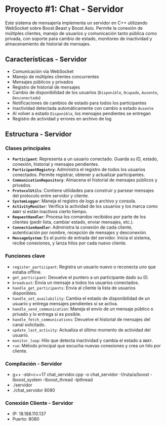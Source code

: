 # Proyecto #1: Chat - Servidor

Este sistema de mensajería implementa un servidor en C++ utilizando WebSocket sobre Boost.Beast y Boost.Asio. Permite la conexión de múltiples clientes, manejo de usuarios y comunicación tanto pública como privada, con soporte para cambio de estado, monitoreo de inactividad y almacenamiento de historial de mensajes.

## Características - Servidor

- Comunicación vía WebSocket
- Manejo de múltiples clientes concurrentes
- Mensajes públicos y privados
- Registro de historial de mensajes
- Cambio de disponibilidad de los usuarios (`Disponible`, `Ocupado`, `Ausente`, `Desconectado`)
- Notificaciones de cambios de estado para todos los participantes
- Inactividad detectada automáticamente con cambio a estado `Ausente`
- Al volver a estado `Disponible`, los mensajes pendientes se entregan
- Registro de actividad y errores en archivo de log

## Estructura - Servidor

### Clases principales

- **`Participant`**: Representa a un usuario conectado. Guarda su ID, estado, conexión, historial y mensajes pendientes.
- **`ParticipantRegistry`**: Administra el registro de todos los usuarios conectados. Permite registrar, obtener y actualizar participantes.
- **`CommunicationRepository`**: Almacena el historial de mensajes públicos y privados.
- **`ProtocolUtils`**: Contiene utilidades para construir y parsear mensajes del protocolo entre servidor y cliente.
- **`SystemLogger`**: Maneja el registro de logs a archivo y consola.
- **`ActivityMonitor`**: Verifica la actividad de los usuarios y los marca como `AWAY` si están inactivos cierto tiempo.
- **`RequestHandler`**: Procesa los comandos recibidos por parte de los clientes (pedir lista, cambiar estado, enviar mensajes, etc.).
- **`ConnectionHandler`**: Administra la conexión de cada cliente, autenticación por nombre, recepción de mensajes y desconexión.
- **`MessageSystem`**: Es el punto de entrada del servidor. Inicia el sistema, recibe conexiones, y lanza hilos por cada nuevo cliente.


### Funciones clave

- `register_participant`: Registra un usuario nuevo o reconecta uno que estaba offline.
- `get_participant`: Devuelve el puntero a un participante dado su ID.
- `broadcast`: Envía un mensaje a todos los usuarios conectados.
- `handle_get_participants`: Envía al cliente la lista de usuarios disponibles.
- `handle_set_availability`: Cambia el estado de disponibilidad de un usuario y entrega mensajes pendientes si se activa.
- `handle_send_communication`: Maneja el envío de un mensaje público o privado y lo entrega si es posible.
- `handle_fetch_communications`: Devuelve el historial de mensajes del canal solicitado.
- `update_last_activity`: Actualiza el último momento de actividad del usuario.
- `monitor_loop`: Hilo que detecta inactividad y cambia el estado a `AWAY`.
- `run`: Método principal que escucha nuevas conexiones y crea un hilo por cliente.


### Compilación - Servidor

- g++ -std=c++17 chat_servidor.cpp -o chat_servidor -I/ruta/a/boost -lboost_system -lboost_thread -lpthread
- ./servidor <puerto>
- ./chat_servidor 8080

### Conexión Cliente - Servidor

- IP: 18.188.110.137
- Puerto: 8080



